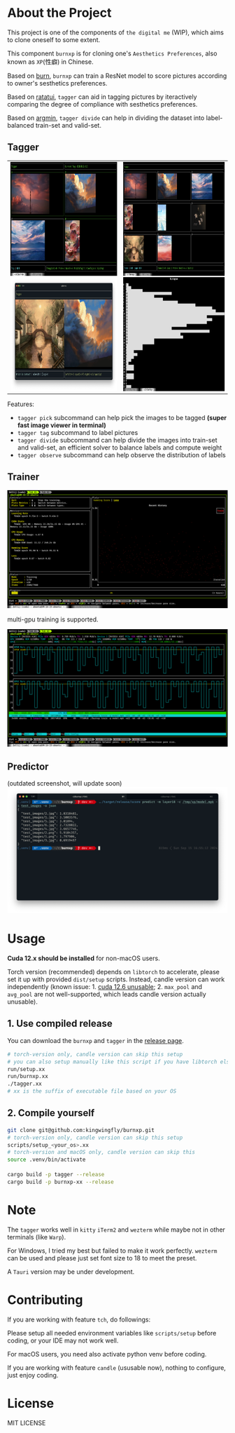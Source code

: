 # About the Project

This project is one of the components of `the digital me` (WIP),
which aims to clone oneself to some extent.

This component `burnxp` is for cloning one's `Aesthetics Preferences`, also known as `XP`(性癖) in Chinese.

Based on [burn](https://github.com/tracel-ai/burn), `burnxp` can train a ResNet model to score pictures
according to owner's sesthetics preferences.

Based on [ratatui](https://github.com/ratatui/ratatui), `tagger` can aid in tagging pictures by
iteractively comparing the degree of compliance with sesthetics preferences.

Based on [argmin](https://crates.io/crates/argmin), `tagger divide` can help in dividing the dataset into label-balanced train-set and valid-set.

## Tagger

<table>
    <tr>
        <td>
            <img src="images/tagger_tag_screenshot.png" height="260px"/>
            <img src="images/tagger_screenshot.png" height="260px"/><br />
        </td>
        <td>
            <img src="images/tagger_picker_screenshot.png" height="260px"/>
            <img src="images/tagger_observe_screenshot.png" height="260px"/>
        </td>
    </tr>
</table>


Features:
- `tagger pick` subcommand can help pick the images to be tagged **(super fast image viewer in terminal)**
- `tagger tag` subcommand to label pictures
- `tagger divide` subcommand can help divide the images into train-set and valid-set, an efficient solver to balance labels and compute weight
- `tagger observe` subcommand can help observe the distribution of labels

## Trainer

![train_screenshot](images/train_screenshot.png)

multi-gpu training is supported.

![multi-gpu](images/milti-gpu.png)

## Predictor

(outdated screenshot, will update soon)
![predict_screenshot](images/predict_screenshot.png)

# Usage

**Cuda 12.x should be installed** for non-macOS users.

Torch version (recommended) depends on `libtorch` to accelerate, please set it up with provided `dist/setup` scripts.
Instead, candle version can work independently
(known issue: 1. [cuda 12.6 unusable](https://github.com/huggingface/candle/issues/2410); 2. `max_pool` and `avg_pool` are not well-supported, which leads candle version actually unusable).

## 1. Use compiled release

You can download the `burnxp` and `tagger` in the [release page](https://github.com/kingwingfly/burnxp/releases).

```sh
# torch-version only, candle version can skip this setup
# you can also setup manually like this script if you have libtorch else where
run/setup.xx
run/burnxp.xx
./tagger.xx
# xx is the suffix of executable file based on your OS
```

## 2. Compile yourself

```sh
git clone git@github.com:kingwingfly/burnxp.git
# torch-version only, candle version can skip this setup
scripts/setup_<your_os>.xx
# torch-version and macOS only, candle version can skip this
source .venv/bin/activate

cargo build -p tagger --release
cargo build -p burnxp-xx --release
```

# Note

The `tagger` works well in `kitty` `iTerm2` and `wezterm` while maybe not in other terminals (like `Warp`).

For Windows, I tried my best but failed to make it work perfectly.
`wezterm` can be used and please just set font size to 18 to meet the preset.

A `Tauri` version may be under development.

# Contributing

If you are working with feature `tch`, do followings:

Please setup all needed environment variables like `scripts/setup` before coding, or your IDE may not work well.

For macOS users, you need also activate python venv before coding.

If you are working with feature `candle` (ususable now), nothing to configure, just enjoy coding.

# License

MIT LICENSE
